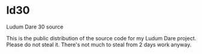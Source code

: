 ld30
====

Ludum Dare 30 source

This is the public distribution of the source code for my Ludum Dare project.
Please do not steal it. There's not much to steal from 2 days work anyway.
